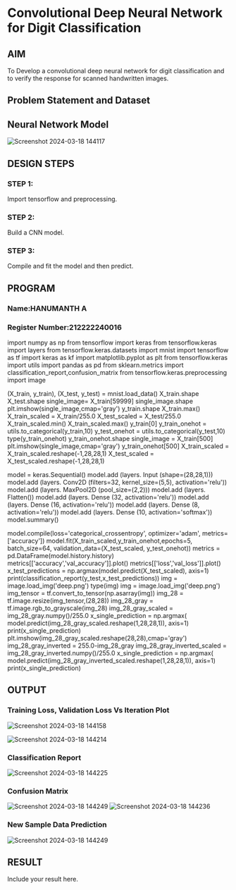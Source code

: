 # Convolutional Deep Neural Network for Digit Classification

## AIM

To Develop a convolutional deep neural network for digit classification and to verify the response for scanned handwritten images.

## Problem Statement and Dataset

## Neural Network Model

![Screenshot 2024-03-18 144117](https://github.com/Hanumanth26/mnist-classification/assets/121033192/e5c7d23f-e976-4b79-81e7-d86711bf9127)


## DESIGN STEPS

### STEP 1:
Import tensorflow and preprocessing.


### STEP 2:
Build a CNN model.

### STEP 3:

Compile and fit the model and then predict.
## PROGRAM

### Name:HANUMANTH A
### Register Number:212222240016
import numpy as np
from tensorflow import keras
from tensorflow.keras import layers
from tensorflow.keras.datasets import mnist
import tensorflow as tf
import keras as kf
import matplotlib.pyplot as plt
from tensorflow.keras import utils
import pandas as pd
from sklearn.metrics import classification_report,confusion_matrix
from tensorflow.keras.preprocessing import image

(X_train, y_train), (X_test, y_test) = mnist.load_data()
X_train.shape
X_test.shape
single_image= X_train[59999]
single_image.shape
plt.imshow(single_image,cmap='gray')
y_train.shape
X_train.max()
X_train_scaled = X_train/255.0
X_test_scaled = X_test/255.0
X_train_scaled.min()
X_train_scaled.max()
y_train[0]
y_train_onehot = utils.to_categorical(y_train,10)
y_test_onehot = utils.to_categorical(y_test,10)
type(y_train_onehot)
y_train_onehot.shape
single_image = X_train[500]
plt.imshow(single_image,cmap='gray')
y_train_onehot[500]
X_train_scaled = X_train_scaled.reshape(-1,28,28,1)
X_test_scaled = X_test_scaled.reshape(-1,28,28,1)

model = keras.Sequential()
model.add (layers. Input (shape=(28,28,1)))
model.add (layers. Conv2D (filters=32, kernel_size=(5,5), activation='relu'))
model.add (layers. MaxPool2D (pool_size=(2,2)))
model.add (layers. Flatten())
model.add (layers. Dense (32, activation='relu'))
model.add (layers. Dense (16, activation='relu'))
model.add (layers. Dense (8, activation='relu'))
model.add (layers. Dense (10, activation='softmax'))
model.summary()

model.compile(loss='categorical_crossentropy',
              optimizer='adam',
              metrics=['accuracy'])
model.fit(X_train_scaled,y_train_onehot,epochs=5,
          batch_size=64,
          validation_data=(X_test_scaled, y_test_onehot))
metrics = pd.DataFrame(model.history.history)
metrics[['accuracy','val_accuracy']].plot()
metrics[['loss','val_loss']].plot()
x_test_predictions = np.argmax(model.predict(X_test_scaled), axis=1)
print(classification_report(y_test,x_test_predictions))
img = image.load_img('deep.png')
type(img)
img = image.load_img('deep.png')
img_tensor = tf.convert_to_tensor(np.asarray(img))
img_28 = tf.image.resize(img_tensor,(28,28))
img_28_gray = tf.image.rgb_to_grayscale(img_28)
img_28_gray_scaled = img_28_gray.numpy()/255.0
x_single_prediction = np.argmax(
    model.predict(img_28_gray_scaled.reshape(1,28,28,1)),
     axis=1)
print(x_single_prediction)
plt.imshow(img_28_gray_scaled.reshape(28,28),cmap='gray')
img_28_gray_inverted = 255.0-img_28_gray
img_28_gray_inverted_scaled = img_28_gray_inverted.numpy()/255.0
x_single_prediction = np.argmax(
    model.predict(img_28_gray_inverted_scaled.reshape(1,28,28,1)),
     axis=1)
print(x_single_prediction)

## OUTPUT

### Training Loss, Validation Loss Vs Iteration Plot
![Screenshot 2024-03-18 144158](https://github.com/Hanumanth26/mnist-classification/assets/121033192/7bc2de21-a225-4bc3-a5c8-53aa47530b13)

![Screenshot 2024-03-18 144214](https://github.com/Hanumanth26/mnist-classification/assets/121033192/837a0bf5-93b0-4310-a9ab-78b4ce48b51f)


### Classification Report


![Screenshot 2024-03-18 144225](https://github.com/Hanumanth26/mnist-classification/assets/121033192/ef426ec7-eff0-41d2-bca0-ca6fd0e2c041)

### Confusion Matrix

![Screenshot 2024-03-18 144249](https://github.com/Hanumanth26/mnist-classification/assets/121033192/c34b90b8-06a3-4310-9280-2a4efd292ef2)
![Screenshot 2024-03-18 144236](https://github.com/Hanumanth26/mnist-classification/assets/121033192/599cab79-96da-4135-910d-d76b47af39f1)


### New Sample Data Prediction

![Screenshot 2024-03-18 144249](https://github.com/Hanumanth26/mnist-classification/assets/121033192/60c95173-5d59-4776-aa01-fcc9d7b7da71)


## RESULT
Include your result here.
